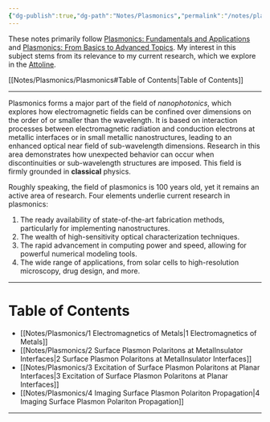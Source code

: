 ```yaml
---
{"dg-publish":true,"dg-path":"Notes/Plasmonics","permalink":"/notes/plasmonics/","dgShowLocalGraph":true,"dgShowInlineTitle":true,"dgShowToc":"false","updated":"2025-01-31T21:58:40.758+01:00"}
---
```


These notes primarily follow [Plasmonics: Fundamentals and Applications](https://link.springer.com/book/10.1007/0-387-37825-1) and [Plasmonics: From Basics to Advanced Topics](https://link.springer.com/book/10.1007/978-3-642-28079-5). My interest in this subject stems from its relevance to my current research, which we explore in the [Attoline](https://ulp.ethz.ch/research/attoline.html).

[[Notes/Plasmonics/Plasmonics#Table of Contents\|Table of Contents]]

---

Plasmonics forms a major part of the field of _nanophotonics_, which explores how electromagnetic fields can be confined over dimensions on the order of or smaller than the wavelength. It is based on interaction processes between electromagnetic radiation and conduction electrons at metallic interfaces or in small metallic nanostructures, leading to an enhanced optical near field of sub-wavelength dimensions. Research in this area demonstrates how unexpected behavior can occur when discontinuities or sub-wavelength structures are imposed. This field is firmly grounded in **classical** physics.

Roughly speaking, the field of plasmonics is 100 years old, yet it remains an active area of research. Four elements underlie current research in plasmonics:
1. The ready availability of state-of-the-art fabrication methods, particularly for implementing nanostructures.
2. The wealth of high-sensitivity optical characterization techniques.
3. The rapid advancement in computing power and speed, allowing for powerful numerical modeling tools.
4. The wide range of applications, from solar cells to high-resolution microscopy, drug design, and more.

---
# Table of Contents
- [[Notes/Plasmonics/1 Electromagnetics of Metals\|1 Electromagnetics of Metals]]
- [[Notes/Plasmonics/2 Surface Plasmon Polaritons at MetalInsulator Interfaces\|2 Surface Plasmon Polaritons at MetalInsulator Interfaces]]
- [[Notes/Plasmonics/3 Excitation of Surface Plasmon Polaritons at Planar Interfaces\|3 Excitation of Surface Plasmon Polaritons at Planar Interfaces]]
- [[Notes/Plasmonics/4 Imaging Surface Plasmon Polariton Propagation\|4 Imaging Surface Plasmon Polariton Propagation]]

---

